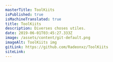 ```yaml
---
masterTitle: ToolKiits
isPublished: true
isMachineTranslated: true
title: ToolKiits
description: Diverses choses utiles.
date: 2019-06-01T03:45:27.333Z
image: /assets/content/git-default.png
imageAlt: ToolKiits img
gitLink: https://github.com/Radeonxz/ToolKiits
siteLink:
---
```

